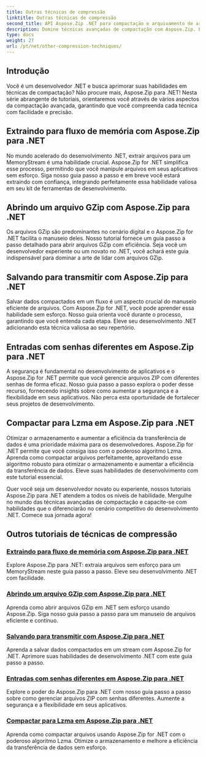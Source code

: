 ```yaml
---
title: Outras técnicas de compressão
linktitle: Outras técnicas de compressão
second_title: API Aspose.Zip .NET para compactação e arquivamento de arquivos
description: Domine técnicas avançadas de compactação com Aspose.Zip. Eleve suas habilidades de desenvolvimento, desde a extração para fluxo de memória até a otimização do armazenamento com compactação Lzma.
type: docs
weight: 27
url: /pt/net/other-compression-techniques/
---
```


## Introdução

Você é um desenvolvedor .NET e busca aprimorar suas habilidades em técnicas de compactação? Não procure mais, Aspose.Zip para .NET! Nesta série abrangente de tutoriais, orientaremos você através de vários aspectos da compactação avançada, garantindo que você compreenda cada técnica com facilidade e precisão.

## Extraindo para fluxo de memória com Aspose.Zip para .NET

No mundo acelerado do desenvolvimento .NET, extrair arquivos para um MemoryStream é uma habilidade crucial. Aspose.Zip for .NET simplifica esse processo, permitindo que você manipule arquivos em seus aplicativos sem esforço. Siga nosso guia passo a passo e em breve você estará extraindo com confiança, integrando perfeitamente essa habilidade valiosa em seu kit de ferramentas de desenvolvimento.

## Abrindo um arquivo GZip com Aspose.Zip para .NET

Os arquivos GZip são predominantes no cenário digital e o Aspose.Zip for .NET facilita o manuseio deles. Nosso tutorial fornece um guia passo a passo detalhado para abrir arquivos GZip com eficiência. Seja você um desenvolvedor experiente ou um novato no .NET, você achará este guia indispensável para dominar a arte de lidar com arquivos GZip.

## Salvando para transmitir com Aspose.Zip para .NET

Salvar dados compactados em um fluxo é um aspecto crucial do manuseio eficiente de arquivos. Com Aspose.Zip for .NET, você pode aprender essa habilidade sem esforço. Nosso guia orienta você durante o processo, garantindo que você entenda cada etapa. Eleve seu desenvolvimento .NET adicionando esta técnica valiosa ao seu repertório.

## Entradas com senhas diferentes em Aspose.Zip para .NET

A segurança é fundamental no desenvolvimento de aplicativos e o Aspose.Zip for .NET permite que você gerencie arquivos ZIP com diferentes senhas de forma eficaz. Nosso guia passo a passo explora o poder desse recurso, fornecendo insights sobre como aumentar a segurança e a flexibilidade em seus aplicativos. Não perca esta oportunidade de fortalecer seus projetos de desenvolvimento.

## Compactar para Lzma em Aspose.Zip para .NET

Otimizar o armazenamento e aumentar a eficiência da transferência de dados é uma prioridade máxima para os desenvolvedores. Aspose.Zip for .NET permite que você consiga isso com o poderoso algoritmo Lzma. Aprenda como compactar arquivos perfeitamente, aproveitando esse algoritmo robusto para otimizar o armazenamento e aumentar a eficiência da transferência de dados. Eleve suas habilidades de desenvolvimento com este tutorial essencial.

Quer você seja um desenvolvedor novato ou experiente, nossos tutoriais Aspose.Zip para .NET atendem a todos os níveis de habilidade. Mergulhe no mundo das técnicas avançadas de compactação e capacite-se com habilidades que o diferenciarão no cenário competitivo do desenvolvimento .NET. Comece sua jornada agora!
## Outros tutoriais de técnicas de compressão
### [Extraindo para fluxo de memória com Aspose.Zip para .NET](./extract-to-memory-stream/)
Explore Aspose.Zip para .NET: extraia arquivos sem esforço para um MemoryStream neste guia passo a passo. Eleve seu desenvolvimento .NET com facilidade.
### [Abrindo um arquivo GZip com Aspose.Zip para .NET](./open-gzip-archive/)
Aprenda como abrir arquivos GZip em .NET sem esforço usando Aspose.Zip. Siga nosso guia passo a passo para um manuseio de arquivos eficiente e contínuo.
### [Salvando para transmitir com Aspose.Zip para .NET](./save-to-stream/)
Aprenda a salvar dados compactados em um stream com Aspose.Zip for .NET. Aprimore suas habilidades de desenvolvimento .NET com este guia passo a passo.
### [Entradas com senhas diferentes em Aspose.Zip para .NET](./entries-with-different-passwords/)
Explore o poder do Aspose.Zip para .NET com nosso guia passo a passo sobre como gerenciar arquivos ZIP com senhas diferentes. Aumente a segurança e a flexibilidade em seus aplicativos. 
### [Compactar para Lzma em Aspose.Zip para .NET](./compress-to-lzma/)
Aprenda como compactar arquivos usando Aspose.Zip for .NET com o poderoso algoritmo Lzma. Otimize o armazenamento e melhore a eficiência da transferência de dados sem esforço.